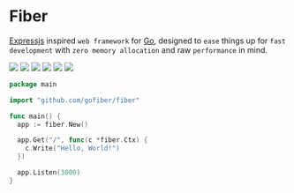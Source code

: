 # Fiber

[Expressjs](https://github.com/expressjs/express) inspired `web framework` for [Go](https://golang.org/doc/), designed to `ease` things up for `fast development` with `zero memory allocation` and raw `performance` in mind.

[![](https://img.shields.io/github/release/gofiber/fiber)](https://github.com/gofiber/fiber/releases)
![](https://img.shields.io/badge/coverage-84.6%25-brightgreen.svg?longCache=true&style=flat)
![](https://img.shields.io/badge/go-100.0%25-brightgreen.svg?longCache=true&style=flat)
![](https://img.shields.io/badge/go%20report-A+-brightgreen.svg?longCache=true&style=flat)
[![](https://img.shields.io/badge/godoc-reference-brightgreen.svg?longCache=true&style=flat)](https://pkg.go.dev/github.com/gofiber/fiber?tab=doc)
[![](https://img.shields.io/badge/gitter-chat-brightgreen.svg?longCache=true&style=flat)](https://pkg.go.dev/github.com/gofiber/fiber?tab=doc)

```go
package main

import "github.com/gofiber/fiber"

func main() {
  app := fiber.New()

  app.Get("/", func(c *fiber.Ctx) {
    c.Write("Hello, World!")
  })

  app.Listen(3000)
}
```
